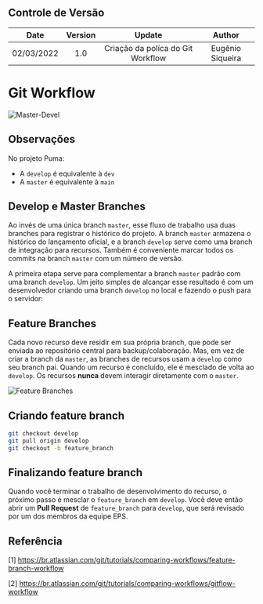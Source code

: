 ## Controle de Versão

|Date|Version|Update|Author|
|:--:|:----:|:-------:|:---:|
|02/03/2022|1.0|Criação da políca do Git Workflow|Eugênio Siqueira|

# Git Workflow

![Master-Devel](https://user-images.githubusercontent.com/18370133/54881036-5dc07e00-4e2a-11e9-8164-4ee64526939b.png)


## Observações
No projeto Puma:

* A `develop` é equivalente à `dev`
* A `master` é equivalente à `main`

## Develop e Master Branches
Ao invés de uma única branch `master`, esse fluxo de trabalho usa duas branches para registrar o histórico do projeto. A branch `master` armazena o histórico do lançamento oficial, e a branch `develop` serve como uma branch de integração para recursos. Também é conveniente marcar todos os commits na branch `master` com um número de versão.

A primeira etapa serve para complementar a branch `master` padrão com uma branch `develop`. Um jeito simples de alcançar esse resultado é com um desenvolvedor criando uma branch `develop` no local e fazendo o push para o servidor:

## Feature Branches

Cada novo recurso deve residir em sua própria branch, que pode ser enviada ao repositório central para backup/colaboração. Mas, em vez de criar a branch da `master`, as branches de recursos usam a `develop` como seu branch pai. Quando um recurso é concluído, ele é mesclado de volta ao `develop`. Os recursos **nunca** devem interagir diretamente com o `master`.

![Feature Branches](https://user-images.githubusercontent.com/18370133/54881065-97918480-4e2a-11e9-8560-13c1336c05d6.png)

## Criando feature branch

```bash
git checkout develop
git pull origin develop
git checkout -b feature_branch
```

## Finalizando feature branch

Quando você terminar o trabalho de desenvolvimento do recurso, o próximo passo é mesclar o `feature_branch` em `develop`. Você deve então abrir um **Pull Request** de `feature_branch` para `develop`, que será revisado por um dos membros da equipe EPS.

## Referência

[1] https://br.atlassian.com/git/tutorials/comparing-workflows/feature-branch-workflow

[2] https://br.atlassian.com/git/tutorials/comparing-workflows/gitflow-workflow
